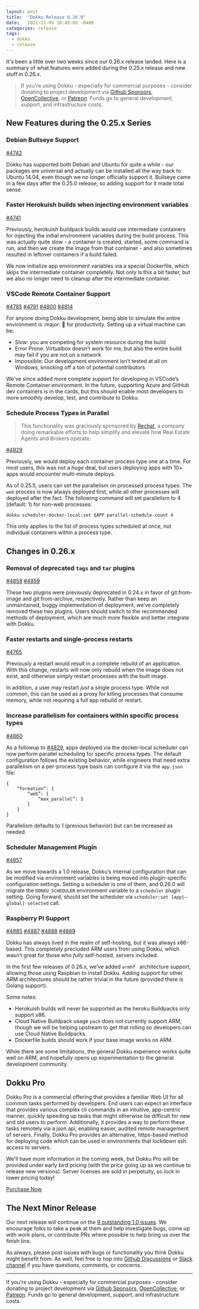 ```yaml
---
layout: post
title:  "Dokku Release 0.26.0"
date:   2021-11-09 10:46:00 -0400
categories: release
tags:
  - dokku
  - release
---
```


It's been a little over two weeks since our 0.26.x release landed. Here is a summary of what features were added during the 0.25.x release and new stuff in 0.26.x.

> If you're using Dokku - especially for commercial purposes - consider donating to project development via [Github Sponsors](https://github.com/sponsors/dokku), [OpenCollective](https://opencollective.com/dokku), or [Patreon](https://www.patreon.com/dokku). Funds go to general development, support, and infrastructure costs.

## New Features during the 0.25.x Series

### Debian Bullseye Support

[#4742](https://github.com/dokku/dokku/pull/4742)

Dokku has supported both Debian and Ubuntu for quite a while - our packages are universal and actually can be installed all the way back to Ubuntu 14.04, even though we no longer officially support it. Bullseye came in a few days after the 0.25.0 release, so adding support for it made total sense.

### Faster Herokuish builds when injecting environment variables

[#4741](https://github.com/dokku/dokku/pull/4741)

Previously, herokuish buildpack builds would use intermediate containers for injecting the initial environment variables during the build process. This was actually quite slow - a container is created, started, some command is run, and then we create the image from that container - and also sometimes resulted in leftover containers if a build failed.

We now initialize app environment variables via a special Dockerfile, which skips the intermediate container completely. Not only is this a bit faster, but we also no longer need to cleanup after the intermediate container.

### VSCode Remote Container Support

[#4785](https://github.com/dokku/dokku/pull/4785)
[#4791](https://github.com/dokku/dokku/pull/4791)
[#4800](https://github.com/dokku/dokku/pull/4800)
[#4814](https://github.com/dokku/dokku/pull/4814)

For anyone doing Dokku development, being able to simulate the entire environment is :major: :key: for productivity. Setting up a virtual machine can be:

- Slow: you are competing for system resource during the build
- Error Prone: Virtualbox doesn’t work for me, but also the entire build may fail if you are not on a network
- Impossible: Our development environment isn’t tested at all on Windows, knocking off a ton of potential contributors

We’ve since added more complete support for developing in VSCode’s Remote Container environment. In the future, supporting Azure and GitHub dev containers is in the cards, but this should enable most developers to more smoothly develop, test, and contribute to Dokku.

### Schedule Process Types in Parallel

> This functionality was graciously sponsored by [Rechat](https://rechat.com/), a company doing remarkable efforts to help simplify and elevate how Real Estate Agents and Brokers operate. 

[#4829](https://github.com/dokku/dokku/pull/4829)

Previously, we would deploy each container process type one at a time. For most users, this was not a _huge_ deal, but users deploying apps with 10+ apps would encounter multi-minute deploys.

As of 0.25.5, users can set the parallelism on processed process types. The `web` process is now always deployed first, while all other processes will deployed after the fact. The following command will set parallelism to 4 (default: 1) for non-web processes:

```
dokku scheduler-docker-local:set $APP parallel-schedule-count 4
```
This only applies to the list of process types scheduled at once, not individual containers within a process type.

## Changes in 0.26.x

### Removal of deprecated `tags` and `tar` plugins

[#4858](https://github.com/dokku/dokku/pull/4858)
[#4859](https://github.com/dokku/dokku/pull/4859)

These two plugins were previously deprecated in 0.24.x in favor of git:from-image and git:from-archive, respectively. Rather than keep an unmaintained, buggy implementation of deployment, we’ve completely removed these two plugins. Users should switch to the recommended methods of deployment, which are much more flexible and better integrate with Dokku.

### Faster restarts and single-process restarts

[#4765](https://github.com/dokku/dokku/pull/4765)

Previously a restart would result in a complete rebuild of an application. With this change, restarts will now only rebuild when the image does not exist, and otherwise simply restart processes with the built image.

In addition, a user may restart _just_ a single process type. While not common, this can be used as a proxy for killing processes that consume memory, while not requiring a full app rebuild or restart.

### Increase parallelism for containers within specific process types

[#4860](https://github.com/dokku/dokku/pull/4860)

As a followup to [#4829](https://github.com/dokku/dokku/pull/4829), apps deployed via the docker-local scheduler can now perform parallel scheduling for specific process types. The default configuration follows the existing behavior, while engineers that need extra parallelism on a per-process type basis can configure it via the `app.json` file:

```
{
    “formation”: {
        “web”: {
            “max_parallel”: 3
        }
    }
}
```

Parallelism defaults to 1 (previous behavior) but can be increased as needed.

### Scheduler Management Plugin

[#4857](https://github.com/dokku/dokku/pull/4857)

As we move towards a 1.0 release, Dokku’s internal configuration that can be modified via environment variables is being moved into plugin-specific configuration settings. Setting a scheduler is one of them, and 0.26.0 will migrate the `DOKKU_SCHEDULER` environment variable to a `scheduler` plugin setting. Going forward, should set the scheduler via `scheduler:set [app|—global] selected` call.

### Raspberry PI Support

[#4885](https://github.com/dokku/dokku/pull/4885)
[#4887](https://github.com/dokku/dokku/pull/4887)
[#4888](https://github.com/dokku/dokku/pull/4888)
[#4889](https://github.com/dokku/dokku/pull/4889)

Dokku has always lived in the realm of self-hosting, but it was always x86-based. This completely precluded ARM users from using Dokku, which wasn’t great for those who _fully_ self-hosted, servers included.

In the first few releases of 0.26.x, we’ve added `armhf ` architecture support, allowing those using Raspbian to install Dokku. Adding support for other ARM architectures should be rather trivial in the future (provided there is Golang support).

Some notes:

- Herokuish builds will never be supported as the heroku Buildpacks only support x86.
- Cloud Native Buildpack usage `pack` does not currently support ARM, though we will be helping upstream to get that rolling so developers can use Cloud Native Buildpacks.
- Dockerfile builds should work if your base image works on ARM. 

While there are some limitations, the general Dokku experience works quite well on ARM, and hopefully opens up experimentation to the general development community.

## Dokku Pro

Dokku Pro is a commercial offering that provides a familiar Web UI for all common tasks performed by developers. End users can expect an interface that provides various complex cli commands in an intuitive, app-centric manner, quickly speeding up tasks that might otherwise be difficult for new and old users to perform. Additionally, it provides a way to perform these tasks remotely via a json api, enabling easier, audited remote management of servers. Finally, Dokku Pro provides an alternative, https-based method for deploying code which can be used in environments that lockdown ssh access to servers.

We'll have more information in the coming week, but Dokku Pro will be provided under early bird pricing (with the price going up as we continue to release new versions). Server licenses are sold in perpetuity, so lock in lower pricing today!

<a data-dpd-type="button" data-text="PURCHASE NOW" data-variant="price-right" data-button-size="dpd-large" data-bg-color="469d3d" data-bg-color-hover="5cc052" data-text-color="ffffff" data-pr-bg-color="ffffff" data-pr-color="000000" data-lightbox="1" href="https://dokku.dpdcart.com/cart/add?product_id=217344&amp;method_id=236878">Purchase Now</a><script src="https://dokku.dpdcart.com/dpd.js"></script>

## The Next Minor Release

Our next release will continue on the [9 outstanding 1.0 issues](https://github.com/dokku/dokku/milestone/16). We encourage folks to take a peak at them and help investigate bugs, come up with work plans, or contribute PRs where possible to help bring us over the finish line.

As always, please post issues with bugs or functionality you think Dokku might benefit from. As well, feel free to hop into [Github Discussions](https://github.com/dokku/dokku/discussions) or [Slack channel](https://glider-slackin.herokuapp.com/) if you have questions, comments, or concerns.


---

If you're using Dokku - especially for commercial purposes - consider donating to project development via [Github Sponsors](https://github.com/sponsors/dokku), [OpenCollective](https://opencollective.com/dokku), or [Patreon](https://www.patreon.com/dokku). Funds go to general development, support, and infrastructure costs.
